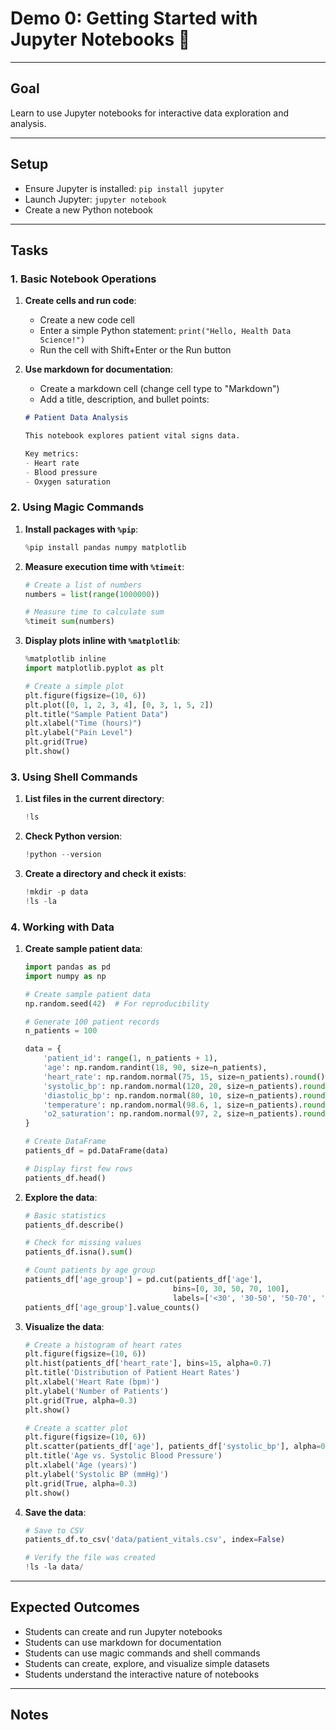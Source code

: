 # Demo 0: Getting Started with Jupyter Notebooks 📓

---

## Goal

Learn to use Jupyter notebooks for interactive data exploration and analysis.

---

## Setup

- Ensure Jupyter is installed: `pip install jupyter`
- Launch Jupyter: `jupyter notebook`
- Create a new Python notebook

---

## Tasks

### 1. Basic Notebook Operations

1. **Create cells and run code**:
   - Create a new code cell
   - Enter a simple Python statement: `print("Hello, Health Data Science!")`
   - Run the cell with Shift+Enter or the Run button

2. **Use markdown for documentation**:
   - Create a markdown cell (change cell type to "Markdown")
   - Add a title, description, and bullet points:
   ```markdown
   # Patient Data Analysis
   
   This notebook explores patient vital signs data.
   
   Key metrics:
   - Heart rate
   - Blood pressure
   - Oxygen saturation
   ```

### 2. Using Magic Commands

1. **Install packages with `%pip`**:
   ```python
   %pip install pandas numpy matplotlib
   ```

2. **Measure execution time with `%timeit`**:
   ```python
   # Create a list of numbers
   numbers = list(range(1000000))
   
   # Measure time to calculate sum
   %timeit sum(numbers)
   ```

3. **Display plots inline with `%matplotlib`**:
   ```python
   %matplotlib inline
   import matplotlib.pyplot as plt
   
   # Create a simple plot
   plt.figure(figsize=(10, 6))
   plt.plot([0, 1, 2, 3, 4], [0, 3, 1, 5, 2])
   plt.title("Sample Patient Data")
   plt.xlabel("Time (hours)")
   plt.ylabel("Pain Level")
   plt.grid(True)
   plt.show()
   ```

### 3. Using Shell Commands

1. **List files in the current directory**:
   ```python
   !ls
   ```

2. **Check Python version**:
   ```python
   !python --version
   ```

3. **Create a directory and check it exists**:
   ```python
   !mkdir -p data
   !ls -la
   ```

### 4. Working with Data

1. **Create sample patient data**:
   ```python
   import pandas as pd
   import numpy as np
   
   # Create sample patient data
   np.random.seed(42)  # For reproducibility
   
   # Generate 100 patient records
   n_patients = 100
   
   data = {
       'patient_id': range(1, n_patients + 1),
       'age': np.random.randint(18, 90, size=n_patients),
       'heart_rate': np.random.normal(75, 15, size=n_patients).round().astype(int),
       'systolic_bp': np.random.normal(120, 20, size=n_patients).round().astype(int),
       'diastolic_bp': np.random.normal(80, 10, size=n_patients).round().astype(int),
       'temperature': np.random.normal(98.6, 1, size=n_patients).round(1),
       'o2_saturation': np.random.normal(97, 2, size=n_patients).round().astype(int)
   }
   
   # Create DataFrame
   patients_df = pd.DataFrame(data)
   
   # Display first few rows
   patients_df.head()
   ```

2. **Explore the data**:
   ```python
   # Basic statistics
   patients_df.describe()
   
   # Check for missing values
   patients_df.isna().sum()
   
   # Count patients by age group
   patients_df['age_group'] = pd.cut(patients_df['age'], 
                                    bins=[0, 30, 50, 70, 100], 
                                    labels=['<30', '30-50', '50-70', '>70'])
   patients_df['age_group'].value_counts()
   ```

3. **Visualize the data**:
   ```python
   # Create a histogram of heart rates
   plt.figure(figsize=(10, 6))
   plt.hist(patients_df['heart_rate'], bins=15, alpha=0.7)
   plt.title('Distribution of Patient Heart Rates')
   plt.xlabel('Heart Rate (bpm)')
   plt.ylabel('Number of Patients')
   plt.grid(True, alpha=0.3)
   plt.show()
   
   # Create a scatter plot
   plt.figure(figsize=(10, 6))
   plt.scatter(patients_df['age'], patients_df['systolic_bp'], alpha=0.7)
   plt.title('Age vs. Systolic Blood Pressure')
   plt.xlabel('Age (years)')
   plt.ylabel('Systolic BP (mmHg)')
   plt.grid(True, alpha=0.3)
   plt.show()
   ```

4. **Save the data**:
   ```python
   # Save to CSV
   patients_df.to_csv('data/patient_vitals.csv', index=False)
   
   # Verify the file was created
   !ls -la data/
   ```

---

## Expected Outcomes

- Students can create and run Jupyter notebooks
- Students can use markdown for documentation
- Students can use magic commands and shell commands
- Students can create, explore, and visualize simple datasets
- Students understand the interactive nature of notebooks

---

## Notes

<!--
Jupyter notebooks are ideal for health data science because they allow for:
- Interactive exploration of patient data
- Documentation of analysis steps
- Sharing of results with colleagues
- Reproducible research workflows
-->